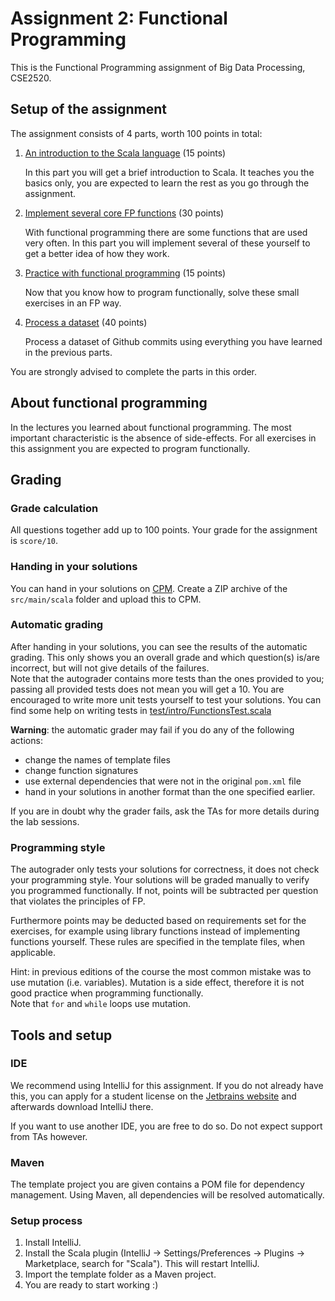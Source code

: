 # Assignment 2: Functional Programming
This is the Functional Programming assignment of Big Data Processing, CSE2520.

## Setup of the assignment
The assignment consists of 4 parts, worth 100 points in total:


1. [An introduction to the Scala language](<src/main/scala/intro/readme.md>) (15 points)
    
    In this part you will get a brief introduction to Scala.
    It teaches you the basics only, you are expected to learn the rest as you go through the assignment.
     
2. [Implement several core FP functions](<src/main/scala/fp_functions/readme.md>) (30 points)

    With functional programming there are some functions that are used very often.
    In this part you will implement several of these yourself to get a better idea of how they work.

3. [Practice with functional programming](<src/main/scala/fp_practice/readme.md>) (15 points)

    Now that you know how to program functionally, solve these small exercises in an FP way.

4. [Process a dataset](<src/main/scala/dataset/readme.md>) (40 points)

    Process a dataset of Github commits using everything you have learned in the previous parts.
    
You are strongly advised to complete the parts in this order.

## About functional programming
In the lectures you learned about functional programming.
The most important characteristic is the absence of side-effects.
For all exercises in this assignment you are expected to program functionally.

## Grading
### Grade calculation
All questions together add up to 100 points. Your grade for the assignment is `score/10`.

### Handing in your solutions
You can hand in your solutions on [CPM](https://cpm.ewi.tudelft.nl).
Create a ZIP archive of the `src/main/scala` folder and upload this to CPM.

### Automatic grading
After handing in your solutions, you can see the results of the automatic grading.
This only shows you an overall grade and which question(s) is/are incorrect,
but will not give details of the failures.\
Note that the autograder contains more tests than the ones provided to you;
passing all provided tests does not mean you will get a 10.
You are encouraged to write more unit tests yourself to test your solutions.
You can find some help on writing tests in [test/intro/FunctionsTest.scala](<src/test/scala/intro/FunctionsTest.scala>)

**Warning**: the automatic grader may fail if you do any of the following actions:
- change the names of template files
- change function signatures
- use external dependencies that were not in the original `pom.xml` file
- hand in your solutions in another format than the one specified earlier.

If you are in doubt why the grader fails, ask the TAs for more details during the lab sessions.

### Programming style
The autograder only tests your solutions for correctness, it does not check your programming style.
Your solutions will be graded manually to verify you programmed functionally.
If not, points will be subtracted per question that violates the principles of FP.

Furthermore points may be deducted based on requirements set for the exercises, for example using library functions instead of implementing functions yourself.
These rules are specified in the template files, when applicable.

Hint: in previous editions of the course the most common mistake was to use mutation (i.e. variables).
Mutation is a side effect, therefore it is not good practice when programming functionally.\
Note that `for` and `while` loops use mutation.

## Tools and setup

### IDE
We recommend using IntelliJ for this assignment. If you do not already have this, you can apply for a student license on the [Jetbrains website](https://www.jetbrains.com/student/) and afterwards download IntelliJ there.

If you want to use another IDE, you are free to do so. Do not expect support from TAs however.

### Maven
The template project you are given contains a POM file for dependency management.
Using Maven, all dependencies will be resolved automatically.

### Setup process
1. Install IntelliJ.
2. Install the Scala plugin (IntelliJ -> Settings/Preferences -> Plugins -> Marketplace, search for "Scala"). This will restart IntelliJ.
3. Import the template folder as a Maven project.
4. You are ready to start working :)

